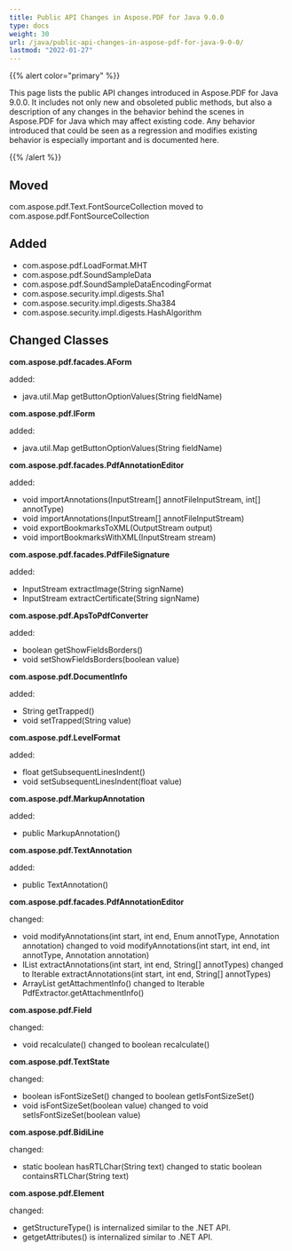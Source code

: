 ```yaml
---
title: Public API Changes in Aspose.PDF for Java 9.0.0
type: docs
weight: 30
url: /java/public-api-changes-in-aspose-pdf-for-java-9-0-0/
lastmod: "2022-01-27"
---
```


{{% alert color="primary" %}}

This page lists the public API changes introduced in Aspose.PDF for Java 9.0.0. It includes not only new and obsoleted public methods, but also a description of any changes in the behavior behind the scenes in Aspose.PDF for Java which may affect existing code. Any behavior introduced that could be seen as a regression and modifies existing behavior is especially important and is documented here.

{{% /alert %}}

## Moved

com.aspose.pdf.Text.FontSourceCollection moved to com.aspose.pdf.FontSourceCollection 

## Added

- com.aspose.pdf.LoadFormat.MHT
- com.aspose.pdf.SoundSampleData
- com.aspose.pdf.SoundSampleDataEncodingFormat 
- com.aspose.security.impl.digests.Sha1
- com.aspose.security.impl.digests.Sha384 
- com.aspose.security.impl.digests.HashAlgorithm

## Changed Classes

**com.aspose.pdf.facades.AForm**

added:

- java.util.Map getButtonOptionValues(String fieldName)

**com.aspose.pdf.IForm**

added:

- java.util.Map getButtonOptionValues(String fieldName)

**com.aspose.pdf.facades.PdfAnnotationEditor**

added:

- void importAnnotations(InputStream[] annotFileInputStream, int[] annotType)
- void importAnnotations(InputStream[] annotFileInputStream)
- void exportBookmarksToXML(OutputStream output)
- void importBookmarksWithXML(InputStream stream)

**com.aspose.pdf.facades.PdfFileSignature**

added:

- InputStream extractImage(String signName)
- InputStream extractCertificate(String signName)

**com.aspose.pdf.ApsToPdfConverter**

added:

- boolean getShowFieldsBorders()
- void setShowFieldsBorders(boolean value)

**com.aspose.pdf.DocumentInfo**

added:

- String getTrapped()
- void setTrapped(String value)

**com.aspose.pdf.LevelFormat**

added:

- float getSubsequentLinesIndent()
- void setSubsequentLinesIndent(float value)

**com.aspose.pdf.MarkupAnnotation**

added:

- public MarkupAnnotation()

**com.aspose.pdf.TextAnnotation**

added:

- public TextAnnotation()

**com.aspose.pdf.facades.PdfAnnotationEditor**

changed:

- void modifyAnnotations(int start, int end, Enum annotType, Annotation annotation) changed to void modifyAnnotations(int start, int end, int annotType, Annotation annotation)
- IList extractAnnotations(int start, int end, String[] annotTypes) changed to Iterable extractAnnotations(int start, int end, String[] annotTypes)
- ArrayList getAttachmentInfo() changed to Iterable PdfExtractor.getAttachmentInfo()

**com.aspose.pdf.Field**

changed:

- void recalculate() changed to boolean recalculate()

**com.aspose.pdf.TextState**

changed:

- boolean isFontSizeSet() changed to boolean getIsFontSizeSet()
- void isFontSizeSet(boolean value) changed to void setIsFontSizeSet(boolean value)

**com.aspose.pdf.BidiLine**

changed:

- static boolean hasRTLChar(String text) changed to static boolean containsRTLChar(String text)

**com.aspose.pdf.Element**

changed:

- getStructureType() is internalized similar to the .NET API.
- getgetAttributes() is internalized similar to .NET API.
